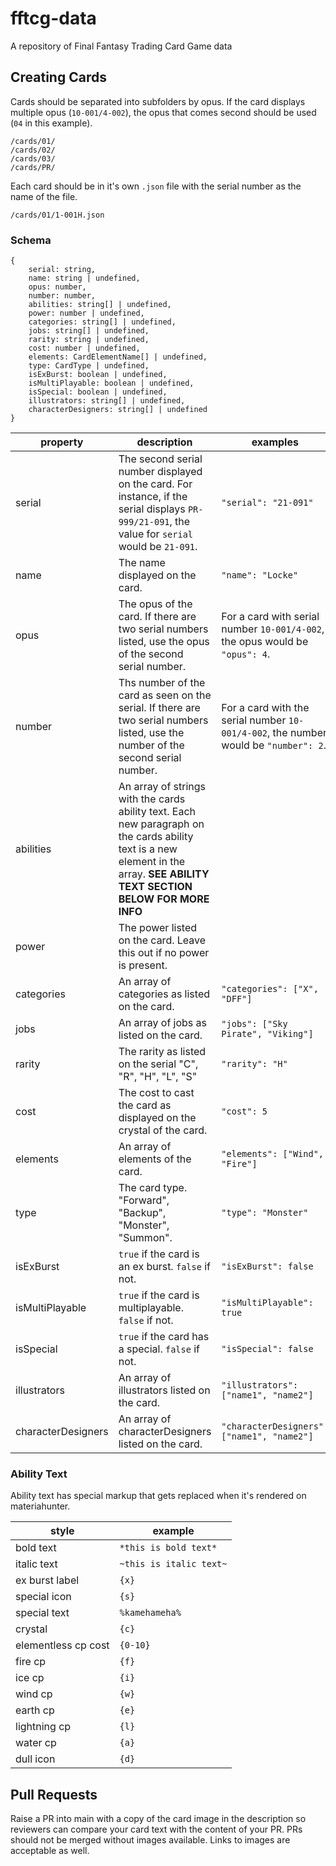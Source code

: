 # fftcg-data

A repository of Final Fantasy Trading Card Game data

## Creating Cards
Cards should be separated into subfolders by opus. If the card displays multiple opus (`10-001/4-002`), the opus that comes second should be used (`04` in this example).

```
/cards/01/
/cards/02/
/cards/03/
/cards/PR/
```

Each card should be in it's own `.json` file with the serial number as the name of the file.
```
/cards/01/1-001H.json
```

### Schema
```
{
    serial: string,
    name: string | undefined,
    opus: number,
    number: number,
    abilities: string[] | undefined,
    power: number | undefined,
    categories: string[] | undefined,
    jobs: string[] | undefined,
    rarity: string | undefined,
    cost: number | undefined,
    elements: CardElementName[] | undefined,
    type: CardType | undefined,
    isExBurst: boolean | undefined,
    isMultiPlayable: boolean | undefined,
    isSpecial: boolean | undefined,
    illustrators: string[] | undefined,
    characterDesigners: string[] | undefined
}
```

|property|description|examples|
|-|-|-|
|serial|The second serial number displayed on the card. For instance, if the serial displays `PR-999/21-091`, the value for `serial` would be `21-091`. |`"serial": "21-091"`|
|name|The name displayed on the card.|`"name": "Locke"`|
|opus|The opus of the card. If there are two serial numbers listed, use the opus of the second serial number.|For a card with serial number `10-001/4-002`, the opus would be `"opus": 4`.|
|number|Ths number of the card as seen on the serial. If there are two serial numbers listed, use the number of the second serial number.|For a card with the serial number `10-001/4-002`, the number would be `"number": 2`.|
|abilities|An array of strings with the cards ability text. Each new paragraph on the cards ability text is a new element in the array. **SEE ABILITY TEXT SECTION BELOW FOR MORE INFO**||
|power|The power listed on the card. Leave this out if no power is present.||
|categories|An array of categories as listed on the card.|`"categories": ["X", "DFF"]`|
|jobs|An array of jobs as listed on the card.|`"jobs": ["Sky Pirate", "Viking"]`|
|rarity|The rarity as listed on the serial "C", "R", "H", "L", "S"|`"rarity": "H"`|
|cost|The cost to cast the card as displayed on the crystal of the card.|`"cost": 5`|
|elements|An array of elements of the card.|`"elements": ["Wind", "Fire"]`|
|type|The card type. "Forward", "Backup", "Monster", "Summon".|`"type": "Monster"`|
|isExBurst|`true` if the card is an ex burst. `false` if not.|`"isExBurst": false`|
|isMultiPlayable|`true` if the card is multiplayable. `false` if not.|`"isMultiPlayable": true`|
|isSpecial|`true` if the card has a special. `false` if not.|`"isSpecial": false`|
|illustrators|An array of illustrators listed on the card.|`"illustrators": ["name1", "name2"]`|
|characterDesigners|An array of characterDesigners listed on the card.|`"characterDesigners": ["name1", "name2"]`|


### Ability Text
Ability text has special markup that gets replaced when it's rendered on materiahunter.

|style|example|
|-|-|
|bold text|`*this is bold text*`|
|italic text|`~this is italic text~`|
|ex burst label|`{x}`|
|special icon|`{s}`|
|special text|`%kamehameha%`|
|crystal|`{c}`|
|elementless cp cost|`{0-10}`|
|fire cp|`{f}`|
|ice cp|`{i}`|
|wind cp|`{w}`|
|earth cp|`{e}`|
|lightning cp|`{l}`|
|water cp|`{a}`|
|dull icon|`{d}`|

## Pull Requests
Raise a PR into main with a copy of the card image in the description so reviewers can compare your card text with the content of your PR. PRs should not be merged without images available. Links to images are acceptable as well.
